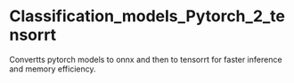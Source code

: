 # Classification_models_Pytorch_2_tensorrt
Convertts pytorch models to onnx and then to tensorrt for faster inference and memory efficiency.
